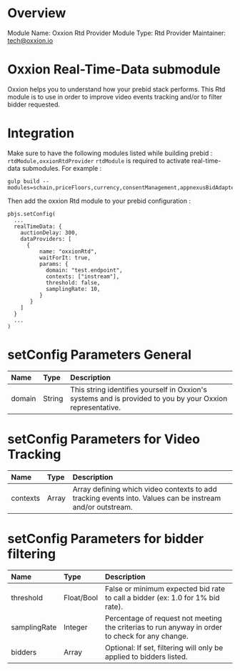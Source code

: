 # Overview

Module Name: Oxxion Rtd Provider
Module Type: Rtd Provider
Maintainer: tech@oxxion.io

# Oxxion Real-Time-Data submodule

Oxxion helps you to understand how your prebid stack performs.
This Rtd module is to use in order to improve video events tracking and/or to filter bidder requested.

# Integration

Make sure to have the following modules listed while building prebid : `rtdModule,oxxionRtdProvider`
`rtdModule` is required to activate real-time-data submodules.
For example :
```
gulp build --modules=schain,priceFloors,currency,consentManagement,appnexusBidAdapter,rubiconBidAdapter,rtdModule,oxxionRtdProvider
```

Then add the oxxion Rtd module to your prebid configuration :
```
pbjs.setConfig(
  ...
  realTimeData: {
    auctionDelay: 300,
    dataProviders: [
      {
          name: "oxxionRtd",
          waitForIt: true,
          params: {
            domain: "test.endpoint",
            contexts: ["instream"],
            threshold: false,
            samplingRate: 10,
          }
       }
    ]
  }
  ...
)
```

# setConfig Parameters General

| Name                             | Type     | Description                                                                                                 |
|:---------------------------------|:---------|:------------------------------------------------------------------------------------------------------------|
| domain                           | String   | This string identifies yourself in Oxxion's systems and is provided to you by your Oxxion representative.   |

# setConfig Parameters for Video Tracking

| Name                             | Type     | Description                                                                                                 |
|:---------------------------------|:---------|:------------------------------------------------------------------------------------------------------------|
| contexts                         | Array    | Array defining which video contexts to add tracking events into. Values can be instream and/or outstream.   |

# setConfig Parameters for bidder filtering

| Name                             | Type       | Description                                                                                                 |
|:---------------------------------|:-----------|:------------------------------------------------------------------------------------------------------------|
| threshold                        | Float/Bool | False or minimum expected bid rate to call a bidder (ex: 1.0 for 1% bid rate).                              |
| samplingRate                     | Integer    | Percentage of request not meeting the criterias to run anyway in order to check for any change.             |
| bidders                          | Array      | Optional: If set, filtering will only be applied to bidders listed. 


